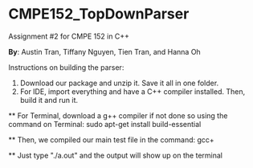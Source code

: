 # CMPE152_TopDownParser

Assignment #2 for CMPE 152 in C++

**By**: Austin Tran, Tiffany Nguyen, Tien Tran, and Hanna Oh



Instructions on building the parser:
1. Download our package and unzip it. Save it all in one folder.
2. For IDE, import everything and have a C++ compiler installed. Then, build it and run it.


** For Terminal, download a g++ compiler if not done so using the command on Terminal: sudo apt-get install build-essential

** Then, we compiled our main test file  in the command: gcc+ 

** Just type "./a.out" and the output will show up on the terminal
